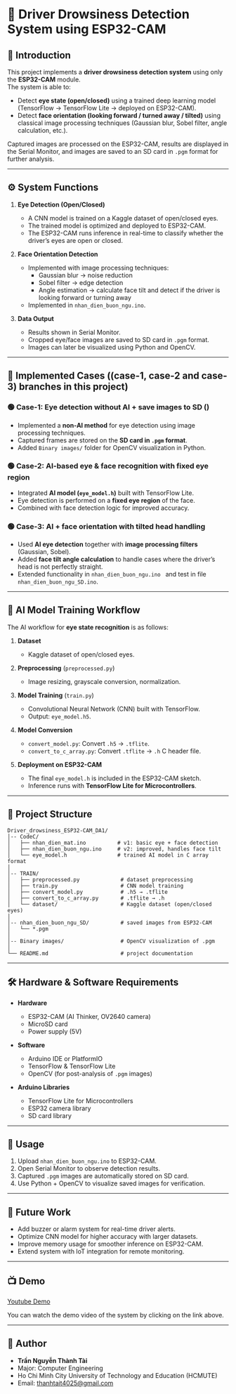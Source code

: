 # 🚗 Driver Drowsiness Detection System using ESP32-CAM  

## 📖 Introduction  
This project implements a **driver drowsiness detection system** using only the **ESP32-CAM** module.  
The system is able to:  
- Detect **eye state (open/closed)** using a trained deep learning model (TensorFlow → TensorFlow Lite → deployed on ESP32-CAM).  
- Detect **face orientation (looking forward / turned away / tilted)** using classical image processing techniques (Gaussian blur, Sobel filter, angle calculation, etc.).  

Captured images are processed on the ESP32-CAM, results are displayed in the Serial Monitor, and images are saved to an SD card in `.pgm` format for further analysis.  

---

## ⚙️ System Functions  
1. **Eye Detection (Open/Closed)**  
   - A CNN model is trained on a Kaggle dataset of open/closed eyes.  
   - The trained model is optimized and deployed to ESP32-CAM.  
   - The ESP32-CAM runs inference in real-time to classify whether the driver’s eyes are open or closed.  

2. **Face Orientation Detection**  
   - Implemented with image processing techniques:  
     - Gaussian blur → noise reduction  
     - Sobel filter → edge detection  
     - Angle estimation → calculate face tilt and detect if the driver is looking forward or turning away  
   - Implemented in `nhan_dien_buon_ngu.ino`.  

3. **Data Output**  
   - Results shown in Serial Monitor.  
   - Cropped eye/face images are saved to SD card in `.pgm` format.  
   - Images can later be visualized using Python and OpenCV.  

---

## 🔀 Implemented Cases  ((case-1, case-2 and case-3) branches in this project)

### 🟢 Case-1: Eye detection without AI + save images to SD () 
- Implemented a **non-AI method** for eye detection using image processing techniques.  
- Captured frames are stored on the **SD card in `.pgm` format**.  
- Added `Binary images/` folder for OpenCV visualization in Python.  

### 🟢 Case-2: AI-based eye & face recognition with fixed eye region  
- Integrated **AI model (`eye_model.h`)** built with TensorFlow Lite.  
- Eye detection is performed on a **fixed eye region** of the face.  
- Combined with face detection logic for improved accuracy.  

### 🟢 Case-3: AI + face orientation with tilted head handling  
- Used **AI eye detection** together with **image processing filters** (Gaussian, Sobel).  
- Added **face tilt angle calculation** to handle cases where the driver’s head is not perfectly straight.  
- Extended functionality in `nhan_dien_buon_ngu.ino ` and test in file `nhan_dien_buon_ngu_SD.ino`.  

---

## 🧠 AI Model Training Workflow  
The AI workflow for **eye state recognition** is as follows:  

1. **Dataset**  
   - Kaggle dataset of open/closed eyes.  

2. **Preprocessing** (`preprocessed.py`)  
   - Image resizing, grayscale conversion, normalization.  

3. **Model Training** (`train.py`)  
   - Convolutional Neural Network (CNN) built with TensorFlow.  
   - Output: `eye_model.h5`.  

4. **Model Conversion**  
   - `convert_model.py`: Convert `.h5` → `.tflite`.  
   - `convert_to_c_array.py`: Convert `.tflite` → `.h` C header file.  

5. **Deployment on ESP32-CAM**  
   - The final `eye_model.h` is included in the ESP32-CAM sketch.  
   - Inference runs with **TensorFlow Lite for Microcontrollers**.  

---

## 📂 Project Structure  
```
Driver_drowsiness_ESP32-CAM_DA1/
│-- CodeC/                  
│   ├── nhan_dien_mat.ino          # v1: basic eye + face detection
│   ├── nhan_dien_buon_ngu.ino     # v2: improved, handles face tilt
│   └── eye_model.h                # trained AI model in C array format
│
│-- TRAIN/                
│   ├── preprocessed.py             # dataset preprocessing
│   ├── train.py                    # CNN model training
│   ├── convert_model.py            # .h5 → .tflite
│   ├── convert_to_c_array.py       # .tflite → .h
│   └── dataset/                    # Kaggle dataset (open/closed eyes)
│
│-- nhan_dien_buon_ngu_SD/          # saved images from ESP32-CAM
│   └── *.pgm
│
│-- Binary images/                  # OpenCV visualization of .pgm
│
└── README.md                       # project documentation
```

---

## 🛠 Hardware & Software Requirements  
- **Hardware**  
  - ESP32-CAM (AI Thinker, OV2640 camera)  
  - MicroSD card  
  - Power supply (5V)  

- **Software**  
  - Arduino IDE or PlatformIO  
  - TensorFlow & TensorFlow Lite  
  - OpenCV (for post-analysis of `.pgm` images)  

- **Arduino Libraries**  
  - TensorFlow Lite for Microcontrollers  
  - ESP32 camera library  
  - SD card library  

---

## 📜 Usage  
1. Upload `nhan_dien_buon_ngu.ino` to ESP32-CAM.  
2. Open Serial Monitor to observe detection results.  
3. Captured `.pgm` images are automatically stored on SD card.  
4. Use Python + OpenCV to visualize saved images for verification.  

---

## 📌 Future Work  
- Add buzzer or alarm system for real-time driver alerts.  
- Optimize CNN model for higher accuracy with larger datasets.  
- Improve memory usage for smoother inference on ESP32-CAM.  
- Extend system with IoT integration for remote monitoring.  

---

## 📺 Demo
[Youtube Demo](https://www.youtube.com/watch?v=XHIIgUVYBc8&list=PLRiJxzEnUSjPVM7qvBsmr5u5ssI-_G2mH&index=2)

You can watch the demo video of the system by clicking on the link above.


---

## 👤 Author  
- **Trần Nguyễn Thành Tài**  
- Major: Computer Engineering  
- Ho Chi Minh City University of Technology and Education (HCMUTE)  
- Email: thanhtait4025@gmail.com  
